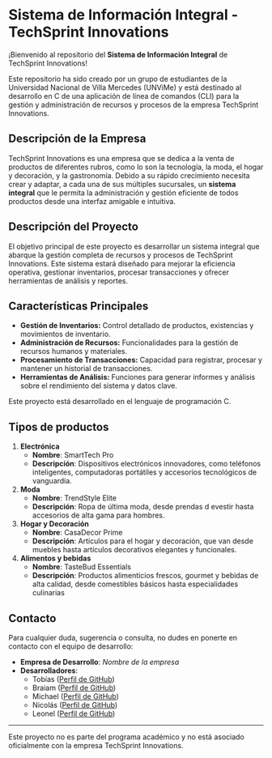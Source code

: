 # Sistema de Información Integral - TechSprint Innovations

¡Bienvenido al repositorio del **Sistema de Información Integral** de TechSprint Innovations!

Este repositorio ha sido creado por un grupo de estudiantes de la Universidad Nacional de Villa Mercedes (UNViMe) y está destinado al desarrollo en C de una aplicación de línea de comandos (CLI) para la gestión y administración de recursos y procesos de la empresa TechSprint Innovations.

## Descripción de la Empresa

TechSprint Innovations es una empresa que se dedica a la venta de productos de diferentes rubros, como lo son la tecnología, la moda, el hogar y decoración, y la gastronomía. Debido a su rápido crecimiento necesita crear y adaptar, a cada una de sus múltiples sucursales, un **sistema integral** que le permita la administración y gestión eficiente de todos productos desde una interfaz amigable e intuitiva.

## Descripción del Proyecto

El objetivo principal de este proyecto es desarrollar un sistema integral que abarque la gestión completa de recursos y procesos de TechSprint Innovations. Este sistema estará diseñado para mejorar la eficiencia operativa, gestionar inventarios, procesar transacciones y ofrecer herramientas de análisis y reportes.

## Características Principales

- **Gestión de Inventarios:** Control detallado de productos, existencias y movimientos de inventario.
- **Administración de Recursos:** Funcionalidades para la gestión de recursos humanos y materiales.
- **Procesamiento de Transacciones:** Capacidad para registrar, procesar y mantener un historial de transacciones.
- **Herramientas de Análisis:** Funciones para generar informes y análisis sobre el rendimiento del sistema y datos clave.

Este proyecto está desarrollado en el lenguaje de programación C.

## Tipos de productos

1. **Electrónica**
    - **Nombre**: SmartTech Pro
    - **Descripción**: Dispositivos electrónicos innovadores, como teléfonos inteligentes, computadoras portátiles y accesorios tecnológicos de vanguardia.
1. **Moda**
    - **Nombre**: TrendStyle Elite
    - **Descripción**: Ropa de última moda, desde prendas d evestir hasta accesorios de alta gama para hombres.
1. **Hogar y Decoración**
    - **Nombre**: CasaDecor Prime
    - **Descripción**: Artículos para el hogar y decoración, que van desde muebles hasta artículos decorativos elegantes y funcionales.
1. **Alimentos y bebidas**
    - **Nombre**: TasteBud Essentials
    - **Descripción**: Productos alimenticios frescos, gourmet y bebidas de alta calidad, desde comestibles básicos hasta especialidades culinarias

## Contacto

Para cualquier duda, sugerencia o consulta, no dudes en ponerte en contacto con el equipo de desarrollo:

- **Empresa de Desarrollo**: *Nombre de la empresa*
- **Desarrolladores**:
  - Tobías ([Perfil de GitHub](https://github.com/tobiasvidela))
  - Braiam ([Perfil de GitHub](https://github.com/))
  - Michael ([Perfil de GitHub](https://github.com/))
  - Nicolás ([Perfil de GitHub](https://github.com/))
  - Leonel ([Perfil de GitHub](https://github.com/))

---
Este proyecto no es parte del programa académico y no está asociado oficialmente con la empresa TechSprint Innovations.
